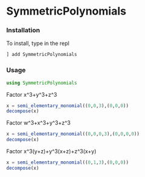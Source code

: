 # SymmetricPolynomials

### Installation
To install, type in the repl
```julia
] add SymmetricPolynomials
```

### Usage
```julia
using SymmetricPolynomials
```
Factor x^3+y^3+z^3
```julia
x = semi_elementary_monomial((0,0,3),(0,0,0))
decompose(x)
```

Factor w^3+x^3+y^3+z^3
```julia
x = semi_elementary_monomial((0,0,0,3),(0,0,0,0))
decompose(x)
```

Factor x^3(y+z)+y^3(x+z)+z^3(x+y)
```julia
x = semi_elementary_monomial((0,1,3),(0,0,0))
decompose(x)
```

